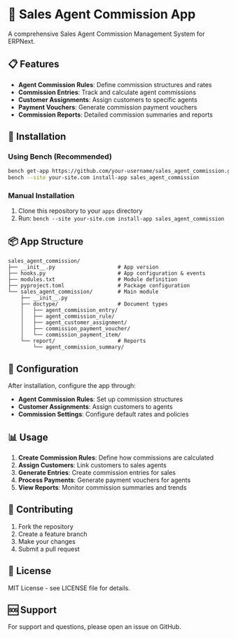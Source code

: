 # 🎯 Sales Agent Commission App

A comprehensive Sales Agent Commission Management System for ERPNext.

## 📋 **Features**

- **Agent Commission Rules**: Define commission structures and rates
- **Commission Entries**: Track and calculate agent commissions
- **Customer Assignments**: Assign customers to specific agents
- **Payment Vouchers**: Generate commission payment vouchers
- **Commission Reports**: Detailed commission summaries and reports

## 🚀 **Installation**

### **Using Bench (Recommended)**
```bash
bench get-app https://github.com/your-username/sales_agent_commission.git
bench --site your-site.com install-app sales_agent_commission
```

### **Manual Installation**
1. Clone this repository to your `apps` directory
2. Run: `bench --site your-site.com install-app sales_agent_commission`

## 📦 **App Structure**

```
sales_agent_commission/
├── __init__.py                    # App version
├── hooks.py                       # App configuration & events
├── modules.txt                    # Module definition
├── pyproject.toml                 # Package configuration
└── sales_agent_commission/        # Main module
    ├── __init__.py
    ├── doctype/                   # Document types
    │   ├── agent_commission_entry/
    │   ├── agent_commission_rule/
    │   ├── agent_customer_assignment/
    │   ├── commission_payment_voucher/
    │   └── commission_payment_item/
    └── report/                    # Reports
        └── agent_commission_summary/
```

## 🔧 **Configuration**

After installation, configure the app through:
- **Agent Commission Rules**: Set up commission structures
- **Customer Assignments**: Assign customers to agents
- **Commission Settings**: Configure default rates and policies

## 📊 **Usage**

1. **Create Commission Rules**: Define how commissions are calculated
2. **Assign Customers**: Link customers to sales agents
3. **Generate Entries**: Create commission entries for sales
4. **Process Payments**: Generate payment vouchers for agents
5. **View Reports**: Monitor commission summaries and trends

## 🤝 **Contributing**

1. Fork the repository
2. Create a feature branch
3. Make your changes
4. Submit a pull request

## 📄 **License**

MIT License - see LICENSE file for details.

## 🆘 **Support**

For support and questions, please open an issue on GitHub. 